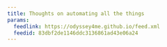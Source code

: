 ```yaml
---
title: Thoughts on automating all the things
params:
  feedlink: https://odyssey4me.github.io/feed.xml
  feedid: 83dbf2de1146ddc3136861ad43e06a24
---
```

